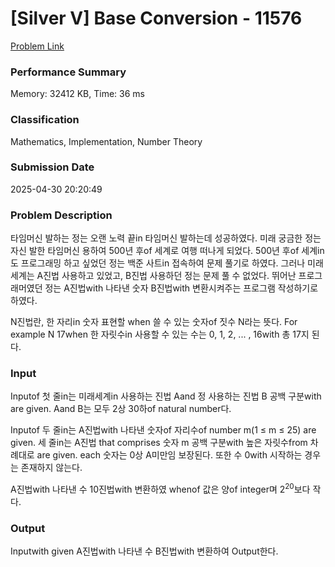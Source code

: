 <!-- Official English translation (US) — human-reviewed -->
<!-- Original: README.md -->
<!-- Translation generated: 2025-10-26 16:46:49 UTC -->

# [Silver V] Base Conversion - 11576 

[Problem Link](https://www.acmicpc.net/problem/11576) 

### Performance Summary

Memory: 32412 KB, Time: 36 ms

### Classification

Mathematics, Implementation, Number Theory

### Submission Date

2025-04-30 20:20:49

### Problem Description

<p>타임머신 발하는 정는 오랜 노력 끝in 타임머신 발하는데 성공하였다. 미래 궁금한 정는 자신 발한 타임머신 용하여 500년 후of 세계로 여행 떠나게 되었다. 500년 후of 세계in도 프로그래밍 하고 싶었던 정는 백준 사트in 접속하여 문제 풀기로 하였다. 그러나 미래세계는 A진법 사용하고 있었고, B진법 사용하던 정는 문제 풀 수 없었다. 뛰어난 프로그래머였던 정는 A진법with 나타낸 숫자 B진법with 변환시켜주는 프로그램 작성하기로 하였다. </p>

<p>N진법란, 한 자리in 숫자 표현할 when 쓸 수 있는 숫자of 짓수 N라는 뜻다. For example N 17when 한 자릿수in 사용할 수 있는 수는 0, 1, 2, ... , 16with 총 17지 된다.</p>

### Input 

 <p>Inputof 첫 줄in는 미래세계in 사용하는 진법 Aand 정 사용하는 진법 B 공백 구분with are given. Aand B는 모두 2상 30하of natural number다.</p>

<p>Inputof 두  줄in는 A진법with 나타낸 숫자of 자리수of number m(1 ≤ m ≤ 25) are given. 세  줄in는 A진법 that comprises 숫자 m 공백 구분with 높은 자릿수from 차례대로 are given. each 숫자는 0상 A미만임 보장된다. 또한 수 0with 시작하는 경우는 존재하지 않는다.</p>

<p>A진법with 나타낸 수 10진법with 변환하였 whenof 값은 양of integer며 2<sup>20</sup>보다 작다.</p>

### Output 

 <p>Inputwith given A진법with 나타낸 수 B진법with 변환하여 Output한다.</p>

